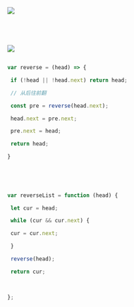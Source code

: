 
![](https://pic.leetcode-cn.com/7d8712af4fbb870537607b1dd95d66c248eb178db4319919c32d9304ee85b602-%E8%BF%AD%E4%BB%A3.gif)

```js





```






![](https://pic.leetcode-cn.com/dacd1bf55dec5c8b38d0904f26e472e2024fc8bee4ea46e3aa676f340ba1eb9d-%E9%80%92%E5%BD%92.gif)
```js

var reverse = (head) => {

 if (!head || !head.next) return head;

 // 从后往前翻

 const pre = reverse(head.next);

 head.next = pre.next;

 pre.next = head;

 return head;

}

  
  
  

var reverseList = function (head) {

 let cur = head;

 while (cur && cur.next) {

 cur = cur.next;

 }

 reverse(head);

 return cur;

  

};

```